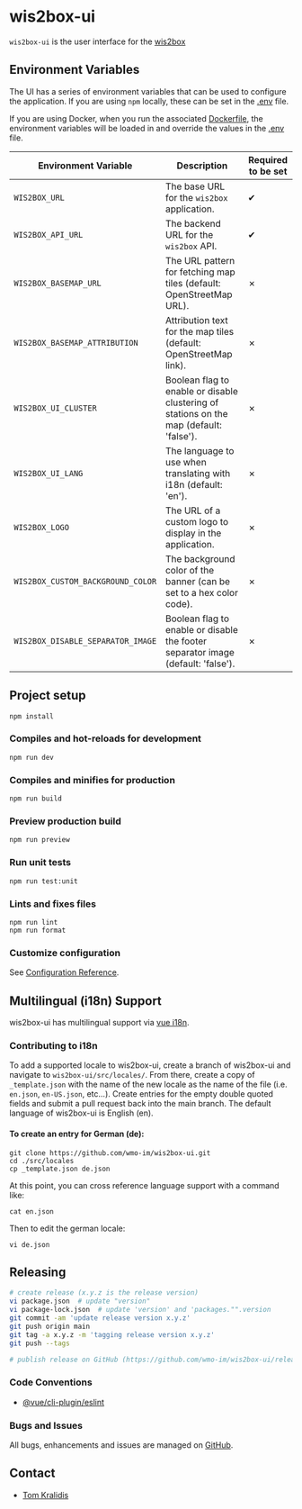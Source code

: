 # wis2box-ui

`wis2box-ui` is the user interface for the [wis2box](https://docs.wis2box.wis.wmo.int) 

## Environment Variables

The UI has a series of environment variables that can be used to configure the application. If you are using `npm` locally, these can be set in the [.env](./public/env.js) file.

If you are using Docker, when you run the associated [Dockerfile](./Dockerfile), the environment variables will be loaded in and override the values in the [.env](./public/env.js) file.

| Environment Variable            | Description                                                                 | Required to be set|
|----------------------------------|-----------------------------------------------------------------------------|----------|
| `WIS2BOX_URL`                    | The base URL for the `wis2box` application.                                 | ✔    |
| `WIS2BOX_API_URL`                | The backend URL for the `wis2box` API.                                      | ✔    |
| `WIS2BOX_BASEMAP_URL`            | The URL pattern for fetching map tiles (default: OpenStreetMap URL).         | ✗    |
| `WIS2BOX_BASEMAP_ATTRIBUTION`    | Attribution text for the map tiles (default: OpenStreetMap link).            | ✗    |
| `WIS2BOX_UI_CLUSTER`             | Boolean flag to enable or disable clustering of stations on the map (default: 'false'). | ✗    |
| `WIS2BOX_UI_LANG`                | The language to use when translating with i18n (default: 'en').              | ✗    |
| `WIS2BOX_LOGO`                   | The URL of a custom logo to display in the application.                      | ✗    |
| `WIS2BOX_CUSTOM_BACKGROUND_COLOR`| The background color of the banner (can be set to a hex color code).         | ✗    |
| `WIS2BOX_DISABLE_SEPARATOR_IMAGE`| Boolean flag to enable or disable the footer separator image (default: 'false'). | ✗    |


## Project setup

```
npm install
```

### Compiles and hot-reloads for development

```
npm run dev
```

### Compiles and minifies for production

```
npm run build
```

### Preview production build

```
npm run preview
```

### Run unit tests

```
npm run test:unit
```

### Lints and fixes files

```
npm run lint
npm run format
```

### Customize configuration

See [Configuration Reference](https://cli.vuejs.org/config/).

## Multilingual (i18n) Support

wis2box-ui has multilingual support via [vue i18n](https://vue-i18n.intlify.dev/).

### Contributing to i18n

To add a supported locale to wis2box-ui, create a branch of wis2box-ui and navigate to `wis2box-ui/src/locales/`. From there, create a copy of `_template.json` with the name of the new locale as the name of the file (i.e. `en.json`, `en-US.json`, etc...). Create entries for the empty double quoted fields and submit a pull request back into the main branch. The default language of wis2box-ui is English (en).

#### To create an entry for German (de):

```
git clone https://github.com/wmo-im/wis2box-ui.git
cd ./src/locales
cp _template.json de.json
```

At this point, you can cross reference language support with a command like:

```
cat en.json
```

Then to edit the german locale:

```
vi de.json
```

## Releasing

```bash
# create release (x.y.z is the release version)
vi package.json  # update "version"
vi package-lock.json  # update 'version' and 'packages."".version
git commit -am 'update release version x.y.z'
git push origin main
git tag -a x.y.z -m 'tagging release version x.y.z'
git push --tags

# publish release on GitHub (https://github.com/wmo-im/wis2box-ui/releases/new)
```

### Code Conventions

- [@vue/cli-plugin/eslint](https://cli.vuejs.org/core-plugins/eslint.html)

### Bugs and Issues

All bugs, enhancements and issues are managed on [GitHub](https://github.com/wmo-im/wis2box-ui/issues).

## Contact

- [Tom Kralidis](https://github.com/tomkralidis)
